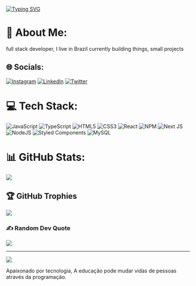 [![Typing SVG](https://readme-typing-svg.herokuapp.com?font=Fira+Code&size=19&pause=1000&color=8E00F7&width=435&lines=Ol%C3%A1%2C+Seja+Bem-vindo%2C+me+chamo+Gideony)](https://git.io/typing-svg)

# 💫 About Me:
full stack developer, I live in Brazil currently building things, small projects


## 🌐 Socials:
[![Instagram](https://img.shields.io/badge/Instagram-%23E4405F.svg?logo=Instagram&logoColor=white)](https://instagram.com/gideony) [![LinkedIn](https://img.shields.io/badge/LinkedIn-%230077B5.svg?logo=linkedin&logoColor=white)](https://linkedin.com/in/gideonyewerton) [![Twitter](https://img.shields.io/badge/Twitter-%231DA1F2.svg?logo=Twitter&logoColor=white)](https://twitter.com/benevolenteeee) 

# 💻 Tech Stack:
![JavaScript](https://img.shields.io/badge/javascript-%23323330.svg?style=flat&logo=javascript&logoColor=%23F7DF1E) ![TypeScript](https://img.shields.io/badge/typescript-%23007ACC.svg?style=flat&logo=typescript&logoColor=white) ![HTML5](https://img.shields.io/badge/html5-%23E34F26.svg?style=flat&logo=html5&logoColor=white) ![CSS3](https://img.shields.io/badge/css3-%231572B6.svg?style=flat&logo=css3&logoColor=white) ![React](https://img.shields.io/badge/react-%2320232a.svg?style=flat&logo=react&logoColor=%2361DAFB) ![NPM](https://img.shields.io/badge/NPM-%23000000.svg?style=flat&logo=npm&logoColor=white) ![Next JS](https://img.shields.io/badge/Next-black?style=flat&logo=next.js&logoColor=white) ![NodeJS](https://img.shields.io/badge/node.js-6DA55F?style=flat&logo=node.js&logoColor=white) ![Styled Components](https://img.shields.io/badge/styled--components-DB7093?style=flat&logo=styled-components&logoColor=white) ![MySQL](https://img.shields.io/badge/mysql-%2300f.svg?style=flat&logo=mysql&logoColor=white)
# 📊 GitHub Stats:

![](https://github-readme-streak-stats.herokuapp.com/?user=gideony&theme=dark&hide_border=false)<br/>


## 🏆 GitHub Trophies
![](https://github-profile-trophy.vercel.app/?username=gideony&theme=discord&no-frame=false&no-bg=true&margin-w=4)

### ✍️ Random Dev Quote
![](https://quotes-github-readme.vercel.app/api?type=horizontal&theme=dark)


---
[![](https://visitcount.itsvg.in/api?id=gideony&icon=2&color=6)](https://visitcount.itsvg.in)


Apaixonado por tecnologia, A educação pode mudar vidas de pessoas através da programação.

